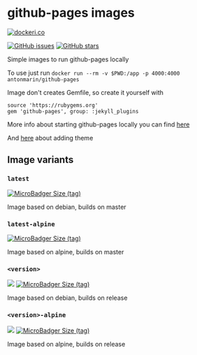 # github-pages images

[![dockeri.co](http://dockeri.co/image/antonmarin/github-pages)](https://hub.docker.com/r/antonmarin/github-pages/)

[![GitHub issues](https://img.shields.io/github/issues/antonmarin/github-pages.svg "GitHub issues")](https://github.com/antonmarin/github-pages) [![GitHub stars](https://img.shields.io/github/stars/antonmarin/github-pages.svg "GitHub stars")](https://github.com/antonmarin/github-pages)

Simple images to run github-pages locally

To use just run `docker run --rm -v $PWD:/app -p 4000:4000 antonmarin/github-pages`

Image don't creates Gemfile, so create it yourself with
```
source 'https://rubygems.org'
gem 'github-pages', group: :jekyll_plugins
```

More info about starting github-pages locally you can find [here](https://help.github.com/articles/setting-up-your-github-pages-site-locally-with-jekyll/)

And [here](https://help.github.com/articles/adding-a-jekyll-theme-to-your-github-pages-site/) about adding theme

## Image variants

### `latest`

[![MicroBadger Size (tag)](https://img.shields.io/microbadger/image-size/antonmarin/github-pages/latest.svg?style=flat)](https://hub.docker.com/r/antonmarin/github-pages/)

Image based on debian, builds on master

### `latest-alpine`

[![MicroBadger Size (tag)](https://img.shields.io/microbadger/image-size/antonmarin/github-pages/latest-alpine.svg?style=flat)](https://hub.docker.com/r/antonmarin/github-pages/)

Image based on alpine, builds on master

### `<version>`

[![](https://images.microbadger.com/badges/version/antonmarin/github-pages:192.svg)](https://microbadger.com/images/antonmarin/github-pages:192) [![MicroBadger Size (tag)](https://img.shields.io/microbadger/image-size/antonmarin/github-pages/192.svg?style=flat)](https://hub.docker.com/r/antonmarin/github-pages/)

Image based on debian, builds on release

### `<version>-alpine`

[![](https://images.microbadger.com/badges/version/antonmarin/github-pages:192-alpine.svg)](https://microbadger.com/images/antonmarin/github-pages:192-alpine) [![MicroBadger Size (tag)](https://img.shields.io/microbadger/image-size/antonmarin/github-pages/192-alpine.svg?style=flat)](https://hub.docker.com/r/antonmarin/github-pages/)

Image based on alpine, builds on release
 
